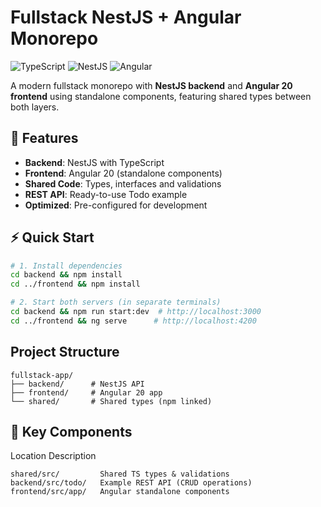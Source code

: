 # Fullstack NestJS + Angular Monorepo

![TypeScript](https://img.shields.io/badge/TypeScript-4A4A55?style=flat&logo=typescript)
![NestJS](https://img.shields.io/badge/NestJS-E0234E?style=flat&logo=nestjs)
![Angular](https://img.shields.io/badge/Angular-DD0031?style=flat&logo=angular)

A modern fullstack monorepo with **NestJS backend** and **Angular 20 frontend** using standalone components, featuring shared types between both layers.

## 🚀 Features

- **Backend**: NestJS with TypeScript
- **Frontend**: Angular 20 (standalone components)
- **Shared Code**: Types, interfaces and validations
- **REST API**: Ready-to-use Todo example
- **Optimized**: Pre-configured for development

## ⚡ Quick Start

```bash
# 1. Install dependencies
cd backend && npm install
cd ../frontend && npm install

# 2. Start both servers (in separate terminals)
cd backend && npm run start:dev  # http://localhost:3000
cd ../frontend && ng serve      # http://localhost:4200
```

## Project Structure

```
fullstack-app/
├── backend/      # NestJS API
├── frontend/     # Angular 20 app
└── shared/       # Shared types (npm linked)
```


## 🔧 Key Components

Location	Description

```
shared/src/	        Shared TS types & validations
backend/src/todo/	Example REST API (CRUD operations)
frontend/src/app/	Angular standalone components
```
